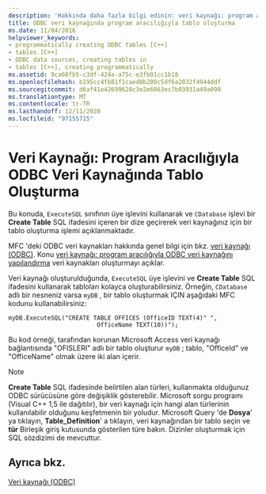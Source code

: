 ```yaml
---
description: 'Hakkında daha fazla bilgi edinin: veri kaynağı: program aracılığıyla ODBC veri kaynağında tablo oluşturma'
title: ODBC veri kaynağında program aracılığıyla tablo oluşturma
ms.date: 11/04/2016
helpviewer_keywords:
- programmatically creating ODBC tables [C++]
- tables [C++]
- ODBC data sources, creating tables in
- tables [C++], creating programmatically
ms.assetid: 9ca68fb5-c3df-424a-a75c-e3fb01cc1b18
ms.openlocfilehash: b195cc4fb81f1caed0b280c5df6a2032f4944ddf
ms.sourcegitcommit: d6af41e42699628c3e2e6063ec7b03931a49a098
ms.translationtype: MT
ms.contentlocale: tr-TR
ms.lasthandoff: 12/11/2020
ms.locfileid: "97155715"
---
```

# <a name="data-source-programmatically-creating-a-table-in-an-odbc-data-source"></a>Veri Kaynağı: Program Aracılığıyla ODBC Veri Kaynağında Tablo Oluşturma

Bu konuda, `ExecuteSQL` sınıfının üye işlevini kullanarak ve `CDatabase` işlevi bir **Create Table** SQL ifadesini içeren bir dize geçirerek veri kaynağınız için bir tablo oluşturma işlemi açıklanmaktadır.

MFC 'deki ODBC veri kaynakları hakkında genel bilgi için bkz. [veri kaynağı (ODBC)](../../data/odbc/data-source-odbc.md). Konu [veri kaynağı: program aracılığıyla ODBC veri kaynağını yapılandırma](../../data/odbc/data-source-programmatically-configuring-an-odbc-data-source.md) veri kaynakları oluşturmayı açıklar.

Veri kaynağı oluşturulduğunda, `ExecuteSQL` üye işlevini ve **Create Table** SQL ifadesini kullanarak tabloları kolayca oluşturabilirsiniz. Örneğin, `CDatabase` adlı bir nesneniz varsa `myDB` , bir tablo oluşturmak IÇIN aşağıdaki MFC kodunu kullanabilirsiniz:

```
myDB.ExecuteSQL("CREATE TABLE OFFICES (OfficeID TEXT(4)" ",
                         OfficeName TEXT(10))");
```

Bu kod örneği, tarafından korunan Microsoft Access veri kaynağı bağlantısında "OFISLERI" adlı bir tablo oluşturur `myDB` ; tablo, "OfficeId" ve "OfficeName" olmak üzere iki alan içerir.

> [!NOTE]
> **Create Table** SQL ifadesinde belirtilen alan türleri, kullanmakta olduğunuz ODBC sürücüsüne göre değişiklik gösterebilir. Microsoft sorgu programı (Visual C++ 1,5 ile dağıtılır), bir veri kaynağı için hangi alan türlerinin kullanılabilir olduğunu keşfetmenin bir yoludur. Microsoft Query 'de **Dosya**' ya tıklayın, **Table_Definition**' a tıklayın, veri kaynağından bir tablo seçin ve **tür** Birleşik giriş kutusunda gösterilen türe bakın. Dizinler oluşturmak için SQL sözdizimi de mevcuttur.

## <a name="see-also"></a>Ayrıca bkz.

[Veri kaynağı (ODBC)](../../data/odbc/data-source-odbc.md)
